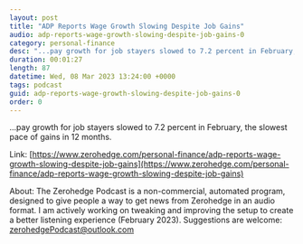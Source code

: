 ```yaml
---
layout: post
title: "ADP Reports Wage Growth Slowing Despite Job Gains"
audio: adp-reports-wage-growth-slowing-despite-job-gains-0
category: personal-finance
desc: "...pay growth for job stayers slowed to 7.2 percent in February, the slowest pace of gains in 12 months."
duration: 00:01:27
length: 87
datetime: Wed, 08 Mar 2023 13:24:00 +0000
tags: podcast
guid: adp-reports-wage-growth-slowing-despite-job-gains-0
order: 0
---
```

...pay growth for job stayers slowed to 7.2 percent in February, the slowest pace of gains in 12 months.

Link: [https://www.zerohedge.com/personal-finance/adp-reports-wage-growth-slowing-despite-job-gains](https://www.zerohedge.com/personal-finance/adp-reports-wage-growth-slowing-despite-job-gains)

About: The Zerohedge Podcast is a non-commercial, automated program, designed to give people a way to get news from Zerohedge in an audio format.  I am actively working on tweaking and improving the setup to create a better listening experience (February 2023).  Suggestions are welcome: [zerohedgePodcast@outlook.com](mailto:zerohedgePodcast@outlook.com)